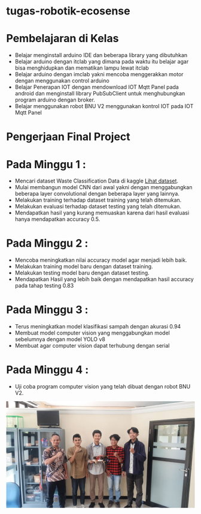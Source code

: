 # tugas-robotik-ecosense

# Pembelajaran di Kelas

- Belajar menginstall arduino IDE dan beberapa library yang dibutuhkan
- Belajar arduino dengan itclab yang dimana pada waktu itu belajar agar bisa menghidupkan dan mematikan lampu lewat itclab
- Belajar arduino dengan imclab yakni mencoba menggerakkan motor dengan menggunakan control arduino
- Belajar Penerapan IOT dengan mendownload IOT Mqtt Panel pada android dan menginstall library PubSubClient untuk menghubungkan program arduino dengan broker.
- Belajar menggunakan robot BNU V2 menggunakan kontrol IOT pada IOT Mqtt Panel

# Pengerjaan Final Project

# Pada Minggu 1 :

- Mencari dataset Waste Classification Data di kaggle [Lihat dataset](https://www.kaggle.com/datasets/techsash/waste-classification-data).
- Mulai membangun model CNN dari awal yakni dengan menggabungkan beberapa layer convolutional dengan beberapa layer yang lainnya.
- Melakukan training terhadap dataset training yang telah ditemukan.
- Melakukan evaluasi terhadap dataset testing yang telah ditemukan.
- Mendapatkan hasil yang kurang memuaskan karena dari hasil evaluasi hanya mendapatkan accuracy 0.5.

# Pada Minggu 2 :

- Mencoba meningkatkan nilai accuracy model agar menjadi lebih baik.
- Melakukan training model baru dengan dataset training.
- Melakukan testing model baru dengan dataset testing.
- Mendapatkan Hasil yang lebih baik dengan mendapatkan hasil accuracy pada tahap testing 0.83

# Pada Minggu 3 :

- Terus meningkatkan model klasifikasi sampah dengan akurasi 0.94
- Membuat model computer vision yang menggabungkan model sebelumnya dengan model YOLO v8
- Membuat agar computer vision dapat terhubung dengan serial

# Pada Minggu 4 :

- Uji coba program computer vision yang telah dibuat dengan robot BNU V2.

![Dokumentasi uji coba](tugas-robotika.jpg)
